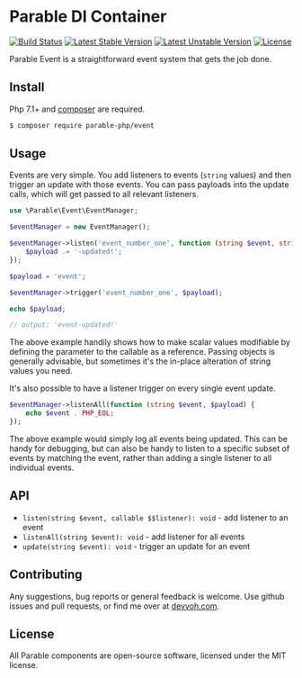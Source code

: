 # Parable DI Container

[![Build Status](https://travis-ci.org/parable-php/event.svg?branch=master)](https://travis-ci.org/parable-php/event)
[![Latest Stable Version](https://poser.pugx.org/parable-php/event/v/stable)](https://packagist.org/packages/parable-php/event)
[![Latest Unstable Version](https://poser.pugx.org/parable-php/event/v/unstable)](https://packagist.org/packages/parable-php/event)
[![License](https://poser.pugx.org/parable-php/event/license)](https://packagist.org/packages/parable-php/event)

Parable Event is a straightforward event system that gets the job done.

## Install

Php 7.1+ and [composer](https://getcomposer.org) are required.

```bash
$ composer require parable-php/event
```

## Usage

Events are very simple. You add listeners to events (`string` values) and then trigger an update with those events. You 
can pass payloads into the update calls, which will get passed to all relevant listeners. 

```php
use \Parable\Event\EventManager;

$eventManager = new EventManager();

$eventManager->listen('event_number_one', function (string $event, string &$payload) {
    $payload .= '-updated!';
});

$payload = 'event';

$eventManager->trigger('event_number_one', $payload);

echo $payload;

// output: 'event-updated!'
```

The above example handily shows how to make scalar values modifiable by defining the parameter to the callable as a
reference. Passing objects is generally advisable, but sometimes it's the in-place alteration of string values you
need.

It's also possible to have a listener trigger on every single event update.

```php
$eventManager->listenAll(function (string $event, $payload) {
    echo $event . PHP_EOL;
});
``` 

The above example would simply log all events being updated. This can be handy for debugging, but can also be handy
to listen to a specific subset of events by matching the event, rather than adding a single listener to all individual
events. 

## API

- `listen(string $event, callable $$listener): void` - add listener to an event
- `listenAll(string $event): void` - add listener for all events
- `update(string $event): void` - trigger an update for an event

## Contributing

Any suggestions, bug reports or general feedback is welcome. Use github issues and pull requests, or find me over at [devvoh.com](https://devvoh.com).

## License

All Parable components are open-source software, licensed under the MIT license.